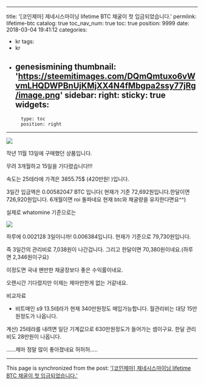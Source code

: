 
---
title: '[코인제마] 제네시스마이닝 lifetime BTC 채굴이 첫 입금되었습니다.'
permlink: lifetime-btc
catalog: true
toc_nav_num: true
toc: true
position: 9999
date: 2018-03-04 19:41:12
categories:
- kr
tags:
- kr
- genesismining
thumbnail: 'https://steemitimages.com/DQmQmtuxo6vWvmLHQDWPBnUjKMjXX4N4fMbgpa2ssy77jRg/image.png'
sidebar:
    right:
        sticky: true
widgets:
    -
        type: toc
        position: right
---


![](https://steemitimages.com/DQmQmtuxo6vWvmLHQDWPBnUjKMjXX4N4fMbgpa2ssy77jRg/image.png)

 작년 11월 13일에 구매했던 상품입니다. 

무려 3개월하고 15일을 기다렸습니다!!!

속도는 25테라에 가격은 3855.75$ (420만원! )입니다.

3일간 입금액은 0.00582047 BTC 입니다( 현재가 기준 72,692원입니다.한달이면 726,920원입니다. 6개월이면 roi 돌파네요 현재 btc와 채굴량을 유지한다면요^^)

실제로 whatomine  기준으로는 

![](https://steemitimages.com/DQmXcKjGCC7saJ6KrhyjQSBgaFx5eZ86UQBJvBv4qvAvpPQ/image.png)

하루에 0.002128
3일이니까! 0.006384입니다.
현재가 기준으로 79,730원입니다.

즉 3일간의 관리비로 7,038원이 나간겁니다. 그리고 한달이면 70,380원이네요.(하루면 2,346원이구요)

이정도면 국내 왠만한 채굴장보다 좋은 수익률이네요.

오랜시간 기다렸지만 이제는 제마만한게 없는 거같네요.

비교자료

* 비트매인 s9 13.5테라가 현재 340만원정도 매입가능합니다.
   월관리비는 대당 15만원정도가 나옵니다.

계산)  25테라를 내려면 일단 기계값으로 630만원정도가 들어가는 셈이구요. 한달 관리비도 28만원이 나옵니다.

......제마 정말 많이 좋아졌네요 허허허.....

- - -

This page is synchronized from the post: ['[코인제마] 제네시스마이닝 lifetime BTC 채굴이 첫 입금되었습니다.'](https://steemit.com/@virus707/lifetime-btc)
